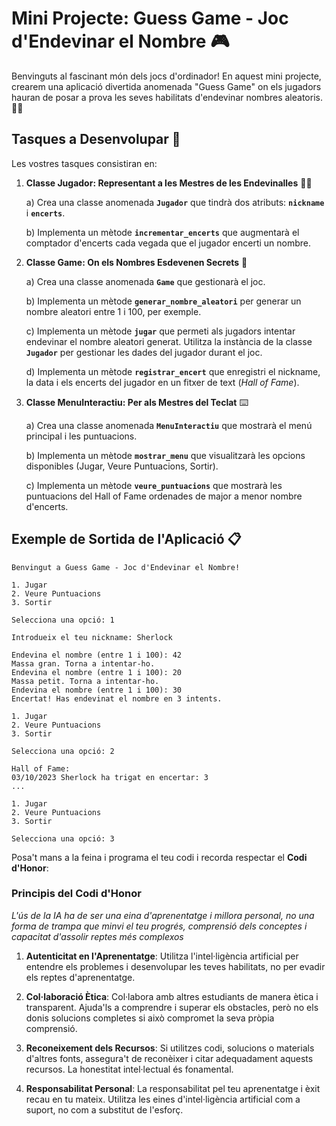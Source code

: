 # Mini Projecte: Guess Game - Joc d'Endevinar el Nombre 🎮

Benvinguts al fascinant món dels jocs d'ordinador! En aquest mini projecte, crearem una aplicació divertida anomenada "Guess Game" on els jugadors hauran de posar a prova les seves habilitats d'endevinar nombres aleatoris. 🤔💡

## Tasques a Desenvolupar 🚀
Les vostres tasques consistiran en:

1. **Classe Jugador: Representant a les Mestres de les Endevinalles** 🕵️‍♂️ 
  
   a) Crea una classe anomenada **`Jugador`** que tindrà dos atributs: **`nickname`** i **`encerts`**.
  
   b) Implementa un mètode **`incrementar_encerts`** que augmentarà el comptador d'encerts cada vegada que el jugador encerti un nombre.



2. **Classe Game: On els Nombres Esdevenen Secrets** 🤫

    a) Crea una classe anomenada **`Game`** que gestionarà el joc.
     
    b) Implementa un mètode **`generar_nombre_aleatori`** per generar un nombre aleatori entre 1 i 100, per exemple.
     
    c) Implementa un mètode **`jugar`** que permeti als jugadors intentar endevinar el nombre aleatori generat. Utilitza la instància de la classe **`Jugador`** per gestionar les dades del jugador durant el joc.

    d) Implementa un mètode **`registrar_encert`** que enregistri el nickname, la data i els encerts del jugador en un fitxer de text (*Hall of Fame*).


3. **Classe MenuInteractiu: Per als Mestres del Teclat** ⌨️

    a) Crea una classe anomenada **`MenuInteractiu`** que mostrarà el menú principal i les puntuacions.

    b) Implementa un mètode **`mostrar_menu`** que visualitzarà les opcions disponibles (Jugar, Veure Puntuacions, Sortir).

    c) Implementa un mètode **`veure_puntuacions`** que mostrarà les puntuacions del Hall of Fame ordenades de major a menor nombre d'encerts.

## Exemple de Sortida de l'Aplicació 📋
```text
Benvingut a Guess Game - Joc d'Endevinar el Nombre!

1. Jugar
2. Veure Puntuacions
3. Sortir

Selecciona una opció: 1

Introdueix el teu nickname: Sherlock

Endevina el nombre (entre 1 i 100): 42
Massa gran. Torna a intentar-ho.
Endevina el nombre (entre 1 i 100): 20
Massa petit. Torna a intentar-ho.
Endevina el nombre (entre 1 i 100): 30
Encertat! Has endevinat el nombre en 3 intents.

1. Jugar
2. Veure Puntuacions
3. Sortir

Selecciona una opció: 2

Hall of Fame:
03/10/2023 Sherlock ha trigat en encertar: 3
...

1. Jugar
2. Veure Puntuacions
3. Sortir

Selecciona una opció: 3
```

Posa't mans a la feina i programa el teu codi i recorda respectar el **Codi d'Honor**: 

### Principis del Codi d'Honor

*L'ús de la IA ha de ser una eina d'aprenentatge i millora personal, no una forma de trampa que minvi el teu progrés, comprensió dels conceptes i capacitat d'assolir reptes més complexos*

1. **Autenticitat en l'Aprenentatge**: Utilitza l'intel·ligència artificial per entendre els problemes i desenvolupar les teves habilitats, no per evadir els reptes d'aprenentatge.

2. **Col·laboració Ètica**: Col·labora amb altres estudiants de manera ètica i transparent. Ajuda'ls a comprendre i superar els obstacles, però no els donis solucions completes si això compromet la seva pròpia comprensió.

3. **Reconeixement dels Recursos**: Si utilitzes codi, solucions o materials d'altres fonts, assegura't de reconèixer i citar adequadament aquests recursos. La honestitat intel·lectual és fonamental.

4. **Responsabilitat Personal**: La responsabilitat pel teu aprenentatge i èxit recau en tu mateix. Utilitza les eines d'intel·ligència artificial com a suport, no com a substitut de l'esforç.


